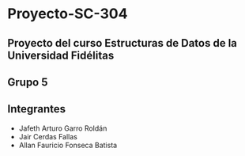 # Proyecto-SC-304

## Proyecto del curso Estructuras de Datos de la Universidad Fidélitas

## Grupo 5

## Integrantes

- Jafeth Arturo Garro Roldán
- Jair Cerdas Fallas
- Allan Fauricio Fonseca Batista